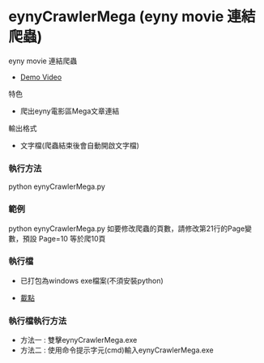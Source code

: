 # eynyCrawlerMega (eyny movie 連結爬蟲)

eyny movie 連結爬蟲
* [Demo Video](https://www.youtube.com/watch?v=TFpmHsz2k1s)


特色
* 爬出eyny電影區Mega文章連結

輸出格式
* 文字檔(爬蟲結束後會自動開啟文字檔)

### 執行方法
  python  eynyCrawlerMega.py
  
### 範例
  python  eynyCrawlerMega.py
  如要修改爬蟲的頁數，請修改第21行的Page變數，預設 Page=10 等於爬10頁
  
### 執行檔
* 已打包為windows exe檔案(不須安裝python)

* [載點](https://app.box.com/s/2wwi5pf0nceunh4mg9wbf2qi76s1e7m0)

### 執行檔執行方法
  * 方法一 : 雙擊eynyCrawlerMega.exe
  * 方法二 : 使用命令提示字元(cmd)輸入eynyCrawlerMega.exe
